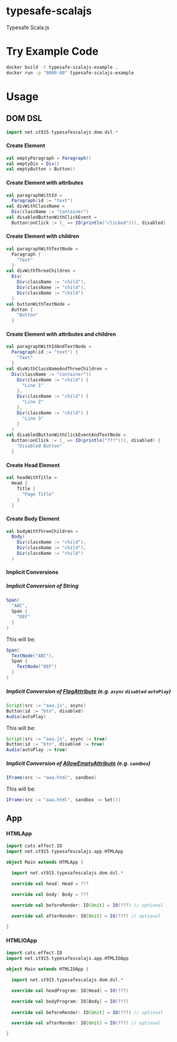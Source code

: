 # typesafe-scalajs
Typesafe Scala.js

# Try Example Code
```bash
docker build -t typesafe-scalajs-example .
docker run -p "8080:80" typesafe-scalajs-example
```

# Usage

## DOM DSL
```scala
import net.st915.typesafescalajs.dom.dsl.*
```

#### Create Element
```scala
val emptyParagraph = Paragraph()
val emptyDiv = Div()
val emptyButton = Button()
```

#### Create Element with attributes
```scala
val paragraphWithId =
  Paragraph(id := "text")
val divWithClassName =
  Div(className := "container")
val disabledButtonWithClickEvent =
  Button(onClick := (_ => IO(println("clicked"))), disabled)
```

#### Create Element with children
```scala
val paragraphWithTextNode =
  Paragraph {
    "Text"
  }
val divWithThreeChildren =
  Div(
    Div(className := "child"),
    Div(className := "child"),
    Div(className := "child")
  )
val buttonWithTextNode =
  Button {
    "Button"
  }
```

#### Create Element with attributes and children
```scala
val paragraphWithIdAndTextNode =
  Paragraph(id := "text") {
    "Text"
  }
val divWithClassNameAndThreeChildren =
  Div(className := "container")(
    Div(className := "child") {
      "Line 1"
    },
    Div(className := "child") {
      "Line 2"
    },
    Div(className := "child") {
      "Line 3"
    }
  )
val disabledButtonWithClickEventAndTextNode =
  Button(onClick := (_ => IO(println("???"))), disabled) {
    "Disabled Button"
  }
```

#### Create Head Element
```scala
val headWithTitle =
  Head {
    Title {
      "Page Title"
    }
  }
```

#### Create Body Element
```scala
val bodyWithThreeChildren =
  Body(
    Div(className := "child"),
    Div(className := "child"),
    Div(className := "child")
  )
```

#### Implicit Conversions

##### Implicit Conversion of String
```scala
Span(
  "ABC",
  Span {
    "DEF"
  }
)
```
This will be:
```scala
Span(
  TextNode("ABC"),
  Span {
    TextNode("DEF")
  }
)
```

##### Implicit Conversion of [FlagAttribute](https://github.com/stouma915/typesafe-scalajs/blob/main/dom/src/main/scala/net/st915/typesafescalajs/dom/attributes/FlagAttribute.scala) (e.g. `async` `disabled` `autoPlay`)
```scala
Script(src := "aaa.js", async)
Button(id := "btn", disabled)
Audio(autoPlay)
```
This will be:
```scala
Script(src := "aaa.js", async := true)
Button(id := "btn", disabled := true)
Audio(autoPlay := true)
```

##### Implicit Conversion of [AllowEmptyAttribute](https://github.com/stouma915/typesafe-scalajs/blob/main/dom/src/main/scala/net/st915/typesafescalajs/dom/attributes/AllowEmptyAttribute.scala) (e.g. `sandbox`)
```scala
IFrame(src := "aaa.html", sandbox)
```
This will be:
```scala
IFrame(src := "aaa.html", sandbox := Set())
```

## App

#### HTMLApp
```scala
import cats.effect.IO
import net.st915.typesafescalajs.app.HTMLApp

object Main extends HTMLApp {

  import net.st915.typesafescalajs.dom.dsl.*

  override val head: Head = ???

  override val body: Body = ???

  override val beforeRender: IO[Unit] = IO(???) // optional
  
  override val afterRender: IO[Unit] = IO(???) // optional

}
```

#### HTMLIOApp
```scala
import cats.effect.IO
import net.st915.typesafescalajs.app.HTMLIOApp

object Main extends HTMLIOApp {

  import net.st915.typesafescalajs.dom.dsl.*

  override val headProgram: IO[Head] = IO(???)

  override val bodyProgram: IO[Body] = IO(???)
  
  override val beforeRender: IO[Unit] = IO(???) // optional

  override val afterRender: IO[Unit] = IO(???) // optional

}
```
